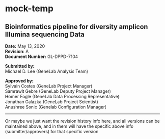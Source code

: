 # mock-temp

## Bioinformatics pipeline for diversity amplicon Illumina sequencing Data

**Date:** May 13, 2020  
**Revision:** A  
**Document Number:** GL-DPPD-7104  

**Submitted by:**  
Michael D. Lee (GeneLab Analysis Team)

**Approved by:**  
Sylvain Costes (GeneLab Project Manager)  
Samrawit Gebre (GeneLab Deputy Project Manager)  
Homer Fogle (GeneLab Data Processing Representative)  
Jonathan Galazka (GeneLab Project Scientist)  
Anushree Sonic (Genelab Configuration Manager)  


---

Or maybe we just want the revision history info here, and all versions can be maintained above, and in them will have the specific above info (submitter/approvers) for that specific version
